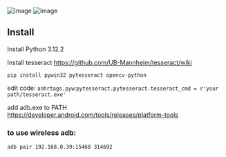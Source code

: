 ![image](https://github.com/forxxin/Arknights_recruitment_tag/assets/165651451/d48e148c-3a14-491c-ae74-3eed0b0e807a)
![image](https://github.com/forxxin/Arknights_recruitment_tag/assets/165651451/b15592e7-9949-4cda-af5d-692dfce71aea)

## Install
Install Python 3.12.2

Install tesseract https://github.com/UB-Mannheim/tesseract/wiki

```pip install pywin32 pytesseract opencv-python```

edit code:   ```anhrtags.pyw```:```pytesseract.pytesseract.tesseract_cmd = r'your path/tesseract.exe'```

add adb.exe to PATH https://developer.android.com/tools/releases/platform-tools

### to use wireless adb:
  ```adb pair 192.168.0.39:15468 314692```
  

